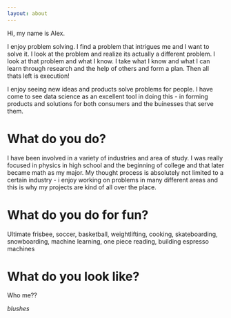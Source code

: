 ```yaml
---
layout: about
---
```


Hi, my name is Alex. 

I enjoy problem solving. I find a problem that intrigues me and I want to solve it. I look at the problem and realize its actually a different problem. I look at that problem and what I know. I take what I know and what I can learn through research and the help of others and form a plan. Then all thats left is execution!

I enjoy seeing new ideas and products solve problems for people. I have come to see data science as an excellent tool in doing this - in forming products and solutions for both consumers and the buinesses that serve them.

# What do you do?
I have been involved in a variety of industries and area of study. I was really focused in physics in high school and the beginning of college and that later became math as my major. My thought process is absolutely not limited to a certain industry - i enjoy working on problems in many different areas and this is why my projects are kind of all over the place.   

# What do you do for fun?
Ultimate frisbee, soccer, basketball, weightlifting, cooking, skateboarding, snowboarding, machine learning, one piece reading, building espresso machines

# What do you look like?
Who me??

 *blushes*

 


